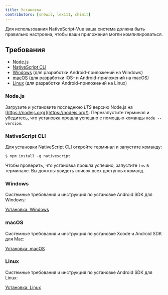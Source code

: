 ```yaml
---
title: Установка
contributors: [sn0wil, lex111, chimit]
---
```


Для использования NativeScript-Vue ваша система должна быть правильно настроена, чтобы ваши приложения могли компилироваться.

## Требования

- [Node.js](#nodejs)
- [NativeScript CLI](#nativescript-cli)
- [Windows](#windows) (для разработки Android-приложений на Windows)
- [macOS](#macos) (для разработки iOS- и Android-приложений на macOS)
- [Linux](#linux) (для разработки Android-приложений на Linux)

### Node.js

Загрузите и установите последнюю _LTS_ версию Node.js на [https://nodejs.org/](https://nodejs.org/). Перезапустите терминал и убедитесь, что установка прошла успешно с помощью команды `node --version`.

### NativeScript CLI

Для установки NativeScript CLI откройте терминал и запустите команду:

```shell
$ npm install -g nativescript
```

Чтобы проверить, что установка прошла успешно, запустите `tns` в терминале. Вы должны увидеть список всех доступных команд.

### Windows

Системные требования и инструкция по установке Android SDK для Windows:

[Установка: Windows](https://docs.nativescript.org/start/ns-setup-win)

### macOS

Системные требования и инструкция по установке Xcode и Android SDK для Mac:

[Установка: macOS](https://docs.nativescript.org/start/ns-setup-os-x)

### Linux

Системные требования и инструкция по установке Android SDK для Linux:

[Установка: Linux](https://docs.nativescript.org/start/ns-setup-linux)
